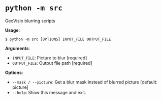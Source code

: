 # `python -m src`

GeoVisio blurring scripts

**Usage**:

```console
$ python -m src [OPTIONS] INPUT_FILE OUTPUT_FILE
```

**Arguments**:

* `INPUT_FILE`: Picture to blur  [required]
* `OUTPUT_FILE`: Output file path  [required]

**Options**:

* `--mask / --picture`: Get a blur mask instead of blurred picture  [default: picture]
* `--help`: Show this message and exit.

